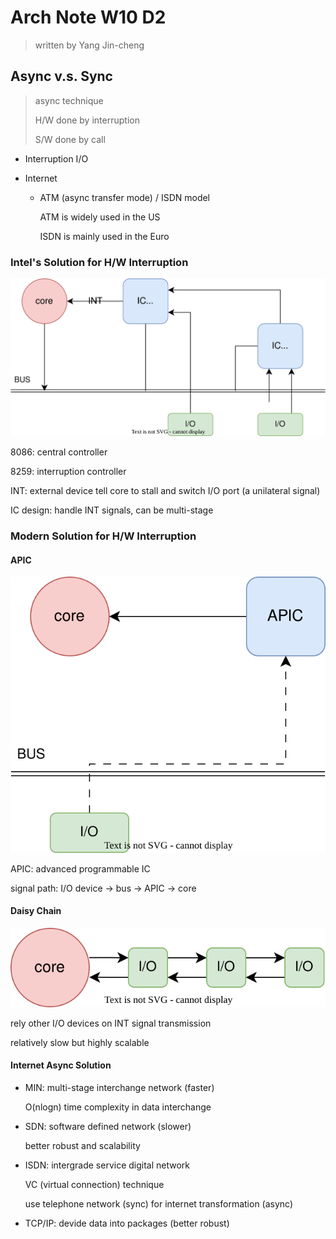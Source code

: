 # Arch Note W10 D2

> written by Yang Jin-cheng

## Async v.s. Sync

> async technique
> 
> H/W done by interruption
> 
> S/W done by call

+ Interruption I/O

+ Internet 
  
  + ATM (async transfer mode) / ISDN model
    
    ATM is widely used in the US
    
    ISDN is mainly used in the Euro

### Intel's Solution for H/W Interruption

![](interruption.svg)

8086: central controller

8259: interruption controller

INT: external device tell core to stall and switch I/O port (a unilateral signal)

IC design: handle INT signals, can be multi-stage

### Modern Solution for H/W Interruption

#### APIC

![](modern.svg)

APIC: advanced programmable IC

signal path: I/O device -> bus -> APIC -> core

#### Daisy Chain

![](daisy.svg)

rely other I/O devices on INT signal transmission

relatively slow but highly scalable 

#### Internet Async Solution

+ MIN: multi-stage interchange network (faster)
  
  O(nlogn) time complexity in data interchange

+ SDN: software defined network (slower)
  
  better robust and scalability

+ ISDN: intergrade service digital network
  
  VC (virtual connection) technique
  
  use telephone network (sync) for internet transformation (async)

+ TCP/IP: devide data into packages (better robust) 
